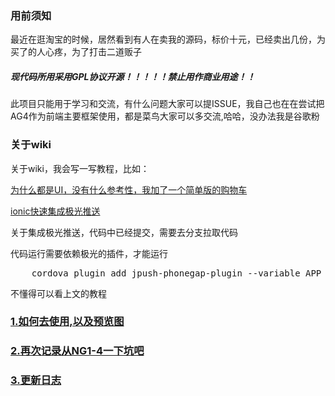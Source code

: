 ### 用前须知

最近在逛淘宝的时候，居然看到有人在卖我的源码，标价十元，已经卖出几份，为买了的人心疼，为了打击二道贩子

##### 现代码所用采用GPL协议开源！！！！！禁止用作商业用途！！

此项目只能用于学习和交流，有什么问题大家可以提ISSUE，我自己也在在尝试把AG4作为前端主要框架使用，都是菜鸟大家可以多交流,哈哈，没办法我是谷歌粉
### 关于wiki

关于wiki，我会写一写教程，比如：

[为什么都是UI，没有什么参考性，我加了一个简单版的购物车](https://github.com/dicallc/ionic3_angular4_JD/wiki/%E4%B8%BA%E4%BB%80%E4%B9%88%E9%83%BD%E6%98%AFUI%EF%BC%8C%E6%B2%A1%E6%9C%89%E4%BB%80%E4%B9%88%E5%8F%82%E8%80%83%E6%80%A7%EF%BC%8C%E6%88%91%E5%8A%A0%E4%BA%86%E4%B8%80%E4%B8%AA%E7%AE%80%E5%8D%95%E7%89%88%E7%9A%84%E8%B4%AD%E7%89%A9%E8%BD%A6)


[ionic快速集成极光推送](https://github.com/dicallc/ionic3_angular4_JD/wiki/ionic%E5%BF%AB%E9%80%9F%E9%9B%86%E6%88%90%E6%9E%81%E5%85%89%E6%8E%A8%E9%80%81)

关于集成极光推送，代码中已经提交，需要去分支拉取代码

代码运行需要依赖极光的插件，才能运行
<pre>
    cordova plugin add jpush-phonegap-plugin --variable APP_KEY=your_jpush_appkey
</pre>

不懂得可以看上文的教程

### [1.如何去使用,以及预览图](https://github.com/dicallc/ionic3_angular4_JD/wiki/%E5%A6%82%E6%9E%9C%E4%BD%BF%E7%94%A8demo)
### [2.再次记录从NG1-4一下坑吧 ](https://github.com/dicallc/ionic3_angular4_JD/wiki/%E5%86%8D%E6%AC%A1%E8%AE%B0%E5%BD%95%E4%BB%8ENG1-4%E4%B8%80%E4%B8%8B%E5%9D%91%E5%90%A7)
### [3.更新日志](https://github.com/dicallc/ionic3_angular4_JD/wiki/3.%E6%9B%B4%E6%96%B0%E6%97%A5%E5%BF%97%EF%BC%9A) ###


